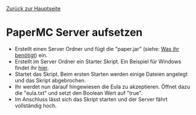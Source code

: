 [Zurück zur Hauptseite](../README.md)

# PaperMC Server aufsetzen

- Erstellt einen Server Ordner und fügt die "paper.jar"
  (siehe: [Was ihr benötigt](../docs/requirements.md)) ein.
- Erstellt im Server Ordner ein Starter Skript. Ein Beispiel für Windows findet ihr
  [hier](../startScript/start.bat).
- Startet das Skript. Beim ersten Starten werden einige Dateien angelegt und das Skript abgebrochen.
- Ihr werdet nun darauf hingewiesen die Eula zu akzeptieren. Öffnet dazu die "eula.txt" und setzt
  den Boolean Wert auf "true".
- Im Anschluss lässt sich das Skript starten und der Server fährt vollständig hoch.